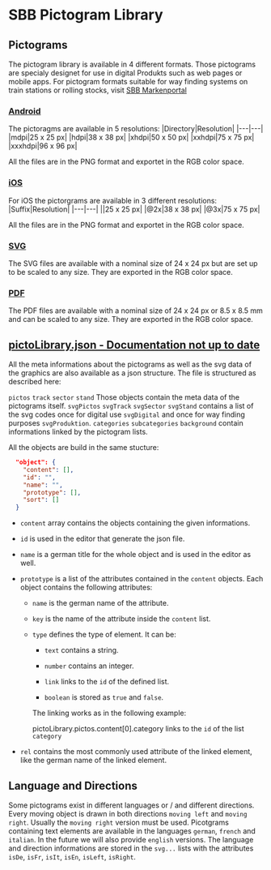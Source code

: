 # SBB Pictogram Library
## Pictograms
The pictogram library is available in 4 different formats. Those pictograms are specialy designet for use in digital Produkts such as web pages or mobile apps. 
For pictogram formats suitable for way finding systems on train stations or rolling stocks, visit [SBB Markenportal](https://company.sbb.ch/de/ueber-die-sbb/profil/sbb-markenportal/signaletik/signaletik-bahnhof.html)
### [Android](https://github.com/sbb-design-systems/picto-library/tree/master/pictos/android)
The pictoragms are available in 5 resolutions: 
|Directory|Resolution|
|---|---|
|mdpi|25 x 25 px|
|hdpi|38 x 38 px|
|xhdpi|50 x 50 px|
|xxhdpi|75 x 75 px|
|xxxhdpi|96 x 96 px|

All the files are in the PNG format and exportet in the RGB color space. 
### [iOS](https://github.com/sbb-design-systems/picto-library/tree/master/pictos/ios)
For iOS the pictorgrams are available in 3 different resolutions: 
|Suffix|Resolution|
|---|---|
||25 x 25 px|
|@2x|38 x 38 px|
|@3x|75 x 75 px|

All the files are in the PNG format and exportet in the RGB color space. 
### [SVG](https://github.com/sbb-design-systems/picto-library/tree/master/pictos/svg-digital)
The SVG files are available with a nominal size of 24 x 24 px but are set up to be scaled to any size. They are exported in the RGB color space. 
### [PDF](https://github.com/sbb-design-systems/picto-library/tree/master/pictos/pdf-digital)
The PDF files are available with a nominal size of 24 x 24 px or 8.5 x 8.5 mm and can be scaled to any size. They are exported in the RGB color space. 
## [pictoLibrary.json - Documentation not up to date](https://github.com/sbb-design-systems/picto-library/blob/master/pictoLibrary.json)
All the meta informations about the pictograms as well as the svg data of the graphics are also available as a json structure. The file is structured as described here: 

`pictos` `track` `sector` `stand` Those objects contain the meta data of the pictograms itself. 
`svgPictos` `svgTrack` `svgSector` `svgStand` contains a list of the svg codes once for digital use `svgDigital` and once for way finding purposes `svgProduktion`. 
`categories` `subcategories` `background` contain informations linked by the pictogram lists. 

All the objects are build in the same stucture: 

```json
  "object": {
    "content": [],
    "id": "",
    "name": "",
    "prototype": [],
    "sort": []
  }
```

* `content` array contains the objects containing the given informations. 

* `id` is used in the editor that generate the json file. 

* `name` is a german title for the whole object and is used in the editor as well. 

* `prototype` is a list of the attributes contained in the `content` objects. Each object contains the following attributes: 

  * `name` is the german name of the attribute. 

  * `key` is the name of the attribute inside the `content` list. 

  * `type` defines the type of element. It can be: 

    * `text` contains a string. 

    * `number` contains an integer. 

    * `link` links to the `id` of the defined list. 

    * `boolean` is stored as `true` and `false`. 

    The linking works as in the following example: 

    pictoLibrary.pictos.content[0].category links to the `id` of the list `category`
    
* `rel` contains the most commonly used attribute of the linked element, like the german name of the linked element. 

## Language and Directions

Some pictograms exist in different languages or / and different directions. Every moving object is drawn in both directions `moving left` and `moving right`. 
Usually the `moving right` version must be used. 
Picotgrams containing text elements are available in the languages `german`, `french` and `italian`. In the future we will also provide `english` versions.
The language and direction informations are stored in the `svg...` lists with the attributes `isDe`, `isFr`, `isIt`, `isEn`, `isLeft`, `isRight`. 
